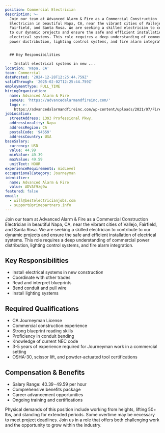 ```yaml
---
position: Commercial Electrician
description: >-
  Join our team at Advanced Alarm & Fire as a Commercial Construction
  Electrician in beautiful Napa, CA, near the vibrant cities of Vallejo,
  Fairfield, and Santa Rosa. We are seeking a skilled electrician to contribute
  to our dynamic projects and ensure the safe and efficient installation of
  electrical systems. This role requires a deep understanding of commercial
  power distribution, lighting control systems, and fire alarm integration.


  ## Key Responsibilities

  - Install electrical systems in new ...
location: 'Napa, CA'
team: Commercial
datePosted: '2024-12-28T12:25:44.759Z'
validThrough: '2025-02-02T12:25:44.759Z'
employmentType: FULL_TIME
hiringOrganization:
  name: Advanced Alarm & Fire
  sameAs: 'https://advancedalarmandfireinc.com/'
  logo: >-
    https://advancedalarmandfireinc.com/wp-content/uploads/2021/07/Fire-Safety-System-Orange-County-Los-Angeles-CA.png
jobLocation:
  streetAddress: 1393 Professional Pkwy.
  addressLocality: Napa
  addressRegion: CA
  postalCode: '94559'
  addressCountry: USA
baseSalary:
  currency: USD
  value: 44.99
  minValue: 40.39
  maxValue: 49.59
  unitText: HOUR
experienceRequirements: midLevel
occupationalCategory: Journeyman
identifier:
  name: Advanced Alarm & Fire
  value: ADVAf9zg9w
featured: false
email:
  - will@bestelectricianjobs.com
  - support@primepartners.info
---
```




Join our team at Advanced Alarm & Fire as a Commercial Construction Electrician in beautiful Napa, CA, near the vibrant cities of Vallejo, Fairfield, and Santa Rosa. We are seeking a skilled electrician to contribute to our dynamic projects and ensure the safe and efficient installation of electrical systems. This role requires a deep understanding of commercial power distribution, lighting control systems, and fire alarm integration.

## Key Responsibilities
- Install electrical systems in new construction
- Coordinate with other trades
- Read and interpret blueprints
- Bend conduit and pull wire
- Install lighting systems

## Required Qualifications
- CA Journeyman License
- Commercial construction experience
- Strong blueprint reading skills
- Proficiency in conduit bending
- Knowledge of current NEC code
- 3-5 years of experience required for Journeyman work in a commercial setting
- OSHA-30, scissor lift, and powder-actuated tool certifications

## Compensation & Benefits
- Salary Range: $40.39-$49.59 per hour
- Comprehensive benefits package
- Career advancement opportunities
- Ongoing training and certifications

Physical demands of this position include working from heights, lifting 50+ lbs, and standing for extended periods. Some overtime may be necessary to meet project deadlines. Join us in a role that offers both challenging work and the opportunity to grow within the industry.